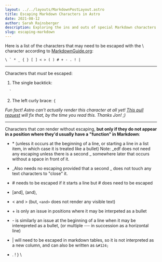 ```yaml
---
layout: ../../layouts/MarkdownPostLayout.astro
title: Escaping Markdown Characters in Astro
date: 2021-08-12
author: Sarah Rainsberger
description: Exploring the ins and outs of special Markdown characters in Astro
slug: escaping-markdown
---
```


Here is a list of the characters that may need to be escaped with the \ character according to [MarkdownGuide.org](https://www.markdownguide.org/):

```
\ ` * _ { } [ ] < > ( ) # + - . ! |
```
-----

Characters that _must_ be escaped:

1. The single backtick:

```
  `
```

2. The left curly brace: `{`

*Fun fact! Astro can't actually render this character at all yet! [This pull request](https://github.com/snowpackjs/astro/pull/1094) will fix that, by the time you read this. Thanks Jon! ;)*

----- 

Characters that _can_ render without escaping, **but only if they do not appear in a position where they'd usually have a "function" in Markdown**:

- \* (unless it occurs at the beginning of a line, or starting a line in a list item, in which case it is treated like a bullet) Note: _edf does not need any escaping unless there is a second _ somewhere later that occurs without a space in front of it.

- _Also needs no escaping provided that a second _ does not touch any text characters to "close" it.
- \# needs to be escaped if it starts a line but # does need to be escaped
- [and], (and),
- < and > (but, `<and>` does not render any visible text)
- \+ is only an issue in positions where it may be interpeted as a bullet
- \- is similarly an issue at the beginning of a line when it may be interepreted as a bullet, (or multiple --- in succession as a horizontal line)
- | will need to be escaped in markdown tables, so it is not interpreted as a new column, and can also be written as `&#124;`
- .  ! } \